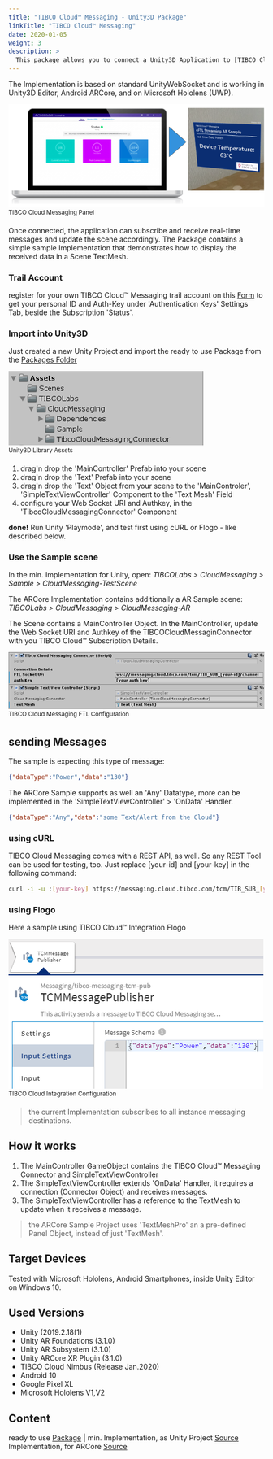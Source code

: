 ```yaml
---
title: "TIBCO Cloud™ Messaging - Unity3D Package"
linkTitle: "TIBCO Cloud™ Messaging"
date: 2020-01-05
weight: 3
description: >
  This package allows you to connect a Unity3D Application to [TIBCO Cloud™ Messaging](https://www.tibco.com/products/tibco-cloud-messaging) using the eFTL websocket protocol.
---
```


The Implementation is based on standard UnityWebSocket and is working in Unity3D Editor, Android ARCore, and on Microsoft Hololens (UWP).

![alt-text](TCM-AR.png "Image")
<br><sup>TIBCO Cloud Messaging Panel</sup>

Once connected, the application can subscribe and receive real-time messages and update the scene accordingly. The Package contains a simple sample Implementation that demonstrates how to display the received data in a Scene TextMesh.

### Trail Account
register for your own TIBCO Cloud™ Messaging trail account on this [Form](https://account.cloud.tibco.com/signup/tcm) to get your personal ID and Auth-Key under 'Authentication Keys' Settings Tab, beside the Subscription 'Status'.

### Import into Unity3D
Just created a new Unity Project and import the ready to use Package from the [Packages Folder](https://github.com/TIBCOSoftware/Augmented-Reality/tree/master/packages/TIBCO-Cloud-Messaging/FTL-Basic)

![alt-text](UnityAssets-FTL.png "Image")
<br><sup>Unity3D Library Assets</sup>

1. drag'n drop the 'MainController' Prefab into your scene
2. drag'n drop the 'Text' Prefab into your scene
3. drag'n drop the 'Text' Object from your scene to the 'MainControler', 'SimpleTextViewController' Component to the 'Text Mesh' Field
4. configure your Web Socket URI and Authkey, in the 'TibcoCloudMessagingConnector' Component

<b>done!</b> Run Unity 'Playmode', and test first using cURL or Flogo - like described below.

### Use the Sample scene
In the min. Implementation for Unity, open: <i>TIBCOLabs > CloudMessaging > Sample > CloudMessaging-TestScene</i>

The ARCore Implementation contains additionally a AR Sample scene: <i>TIBCOLabs > CloudMessaging > CloudMessaging-AR</i>

The Scene contains a MainController Object.
In the MainController, update the Web Socket URI and Authkey of the TIBCOCloudMessaginConnector with you TIBCO Cloud™ Subscription Details.

![alt-text](FTLSocketConfig.png "Image")
<br><sup>TIBCO Cloud Messaging FTL Configuration</sup>

## sending Messages
The sample is expecting this type of message:

``` json
{"dataType":"Power","data":"130"}
```

The ARCore Sample supports as well an 'Any' Datatype, more can be implemented in the 'SimpleTextViewController' > 'OnData' Handler.

``` json
{"dataType":"Any","data":"some Text/Alert from the Cloud"}
```

### using cURL
TIBCO Cloud Messaging comes with a REST API, as well. So any REST Tool can be used for testing, too. Just replace [your-id] and [your-key] in the following command:

``` bash
curl -i -u :[your-key] https://messaging.cloud.tibco.com/tcm/TIB_SUB_[your-id]/channel/v1/publish -d '{"dataType":"Power","data":"130"}'
```

### using Flogo
Here a sample using TIBCO Cloud™ Integration Flogo

![alt-text](FlogoTCMSender.png "Image")
<br><sup>TIBCO Cloud Integration Configuration</sup>

> the current Implementation subscribes to all instance messaging destinations.

## How it works
1. The MainController GameObject contains the TIBCO Cloud™ Messaging Connector and SimpleTextViewController
2. The SimpleTextViewController extends 'OnData' Handler, it requires a connection (Connector Object) and receives messages.
3. The SimpleTextViewController has a reference to the TextMesh to update when it receives a message.

> the ARCore Sample Project uses 'TextMeshPro' an a pre-defined Panel Object, instead of just 'TextMesh'.

## Target Devices
Tested with Microsoft Hololens, Android Smartphones, inside Unity Editor on Windows 10.

## Used Versions

- Unity (2019.2.18f1)
- Unity AR Foundations (3.1.0)
- Unity AR Subsystem (3.1.0)
- Unity ARCore XR Plugin (3.1.0)
- TIBCO Cloud Nimbus (Release Jan.2020)
- Android 10
- Google Pixel XL
- Microsoft Hololens V1,V2

## Content
ready to use [Package](https://github.com/TIBCOSoftware/Augmented-Reality/tree/master/packages/TIBCO-Cloud-Messaging/FTL-Basic) |
min. Implementation, as Unity Project [Source](https://github.com/TIBCOSoftware/Augmented-Reality/tree/master/sources/TIBCO-Cloud-Messaging/FTL-Basic)<br>
Implementation, for ARCore [Source](https://github.com/TIBCOSoftware/Augmented-Reality/tree/master/sources/TIBCO-Cloud-Messaging/FTL-ARCore)
